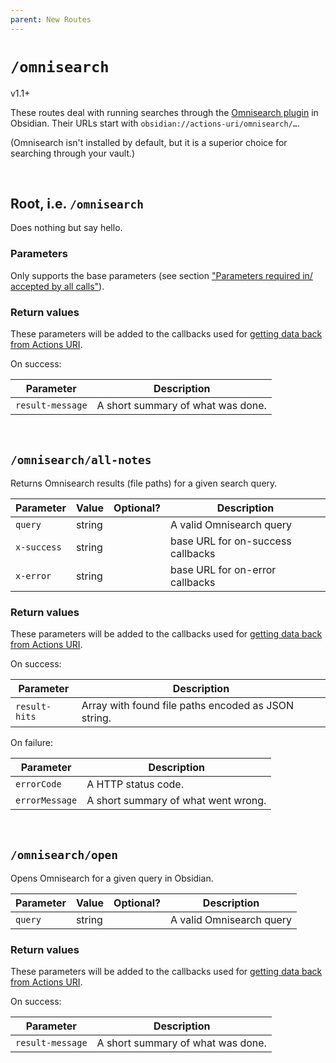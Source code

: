 ```yaml
---
parent: New Routes
---
```


# `/omnisearch`
<span class="tag tag-version">v1.1+</span>

These routes deal with running searches through the
[Omnisearch plugin](https://publish.obsidian.md/omnisearch/Index) in Obsidian.
Their URLs start with `obsidian://actions-uri/omnisearch/…`.

(Omnisearch isn't installed by default, but it is a superior choice for
searching through your vault.)

<div id="toc"></div>


&nbsp;


## Root, i.e. `/omnisearch`

Does nothing but say hello.

### Parameters
Only supports the base parameters (see section ["Parameters required in/ accepted by all calls"](../parameters.md)).

### Return values
These parameters will be added to the callbacks used for [getting data back from Actions URI](../callbacks.md).

On success:

| Parameter        | Description                       |
| ---------------- | --------------------------------- |
| `result-message` | A short summary of what was done. |


&nbsp;


## `/omnisearch/all-notes`
Returns Omnisearch results (file paths) for a given search query.

| Parameter   | Value  | Optional? | Description                       |
| ----------- | ------ |:---------:| --------------------------------- |
| `query`     | string |           | A valid Omnisearch query          |
| `x-success` | string |           | base URL for on-success callbacks |
| `x-error`   | string |           | base URL for on-error callbacks   |

### Return values
These parameters will be added to the callbacks used for [getting data back from Actions URI](../callbacks.md).

On success:

| Parameter     | Description                                         |
| ------------- | --------------------------------------------------- |
| `result-hits` | Array with found file paths encoded as JSON string. |

On failure:

| Parameter      | Description                         |
| -------------- | ----------------------------------- |
| `errorCode`    | A HTTP status code.                 |
| `errorMessage` | A short summary of what went wrong. |


&nbsp;


## `/omnisearch/open`
Opens Omnisearch for a given query in Obsidian.

| Parameter | Value  | Optional? | Description              |
| --------- | ------ |:---------:| ------------------------ |
| `query`   | string |           | A valid Omnisearch query |

### Return values
These parameters will be added to the callbacks used for [getting data back from Actions URI](../callbacks.md).

On success:

| Parameter        | Description                       |
| ---------------- | --------------------------------- |
| `result-message` | A short summary of what was done. |
